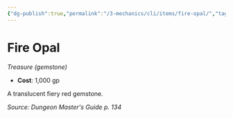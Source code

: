 ```yaml
---
{"dg-publish":true,"permalink":"/3-mechanics/cli/items/fire-opal/","tags":["ttrpg-cli/compendium/src/5e/dmg","ttrpg-cli/item/gear/treasure-gemstone","ttrpg-cli/item/rarity/none"]}
---
```


# Fire Opal
*Treasure (gemstone)*  


- **Cost**: 1,000 gp

A translucent fiery red gemstone.

*Source: Dungeon Master's Guide p. 134*